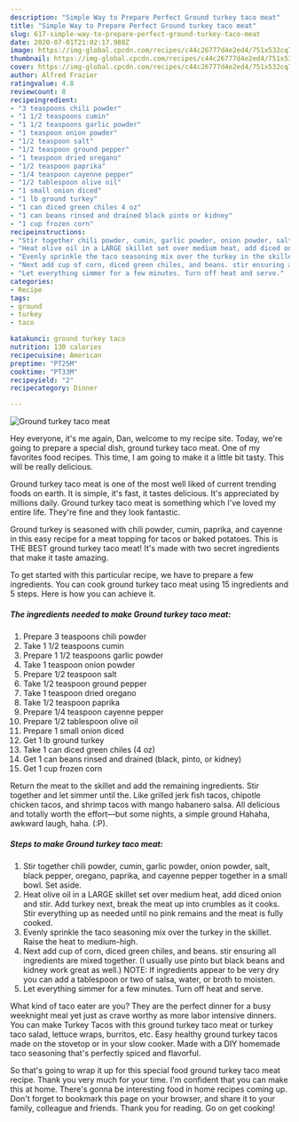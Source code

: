 ```yaml
---
description: "Simple Way to Prepare Perfect Ground turkey taco meat"
title: "Simple Way to Prepare Perfect Ground turkey taco meat"
slug: 617-simple-way-to-prepare-perfect-ground-turkey-taco-meat
date: 2020-07-01T21:02:17.988Z
image: https://img-global.cpcdn.com/recipes/c44c26777d4e2ed4/751x532cq70/ground-turkey-taco-meat-recipe-main-photo.jpg
thumbnail: https://img-global.cpcdn.com/recipes/c44c26777d4e2ed4/751x532cq70/ground-turkey-taco-meat-recipe-main-photo.jpg
cover: https://img-global.cpcdn.com/recipes/c44c26777d4e2ed4/751x532cq70/ground-turkey-taco-meat-recipe-main-photo.jpg
author: Alfred Frazier
ratingvalue: 4.8
reviewcount: 8
recipeingredient:
- "3 teaspoons chili powder"
- "1 1/2 teaspoons cumin"
- "1 1/2 teaspoons garlic powder"
- "1 teaspoon onion powder"
- "1/2 teaspoon salt"
- "1/2 teaspoon ground pepper"
- "1 teaspoon dried oregano"
- "1/2 teaspoon paprika"
- "1/4 teaspoon cayenne pepper"
- "1/2 tablespoon olive oil"
- "1 small onion diced"
- "1 lb ground turkey"
- "1 can diced green chiles 4 oz"
- "1 can beans rinsed and drained black pinto or kidney"
- "1 cup frozen corn"
recipeinstructions:
- "Stir together chili powder, cumin, garlic powder, onion powder, salt, black pepper, oregano, paprika, and cayenne pepper together in a small bowl. Set aside."
- "Heat olive oil in a LARGE skillet set over medium heat, add diced onion and stir. Add turkey next, break the meat up into crumbles as it cooks. Stir everything up as needed until no pink remains and the meat is fully cooked."
- "Evenly sprinkle the taco seasoning mix over the turkey in the skillet. Raise the heat to medium-high."
- "Next add cup of corn, diced green chiles, and beans. stir ensuring all ingredients are mixed together. (I usually use pinto but black beans and kidney work great as well.) NOTE: If ingredients appear to be very dry you can add a tablespoon or two of salsa, water, or broth to moisten."
- "Let everything simmer for a few minutes. Turn off heat and serve."
categories:
- Recipe
tags:
- ground
- turkey
- taco

katakunci: ground turkey taco 
nutrition: 130 calories
recipecuisine: American
preptime: "PT25M"
cooktime: "PT33M"
recipeyield: "2"
recipecategory: Dinner

---
```



![Ground turkey taco meat](https://img-global.cpcdn.com/recipes/c44c26777d4e2ed4/751x532cq70/ground-turkey-taco-meat-recipe-main-photo.jpg)

Hey everyone, it's me again, Dan, welcome to my recipe site. Today, we're going to prepare a special dish, ground turkey taco meat. One of my favorites food recipes. This time, I am going to make it a little bit tasty. This will be really delicious.

Ground turkey taco meat is one of the most well liked of current trending foods on earth. It is simple, it's fast, it tastes delicious. It's appreciated by millions daily. Ground turkey taco meat is something which I've loved my entire life. They're fine and they look fantastic.

Ground turkey is seasoned with chili powder, cumin, paprika, and cayenne in this easy recipe for a meat topping for tacos or baked potatoes. This is THE BEST ground turkey taco meat! It&#39;s made with two secret ingredients that make it taste amazing.


To get started with this particular recipe, we have to prepare a few ingredients. You can cook ground turkey taco meat using 15 ingredients and 5 steps. Here is how you can achieve it.

<!--inarticleads1-->

##### The ingredients needed to make Ground turkey taco meat:

1. Prepare 3 teaspoons chili powder
1. Take 1 1/2 teaspoons cumin
1. Prepare 1 1/2 teaspoons garlic powder
1. Take 1 teaspoon onion powder
1. Prepare 1/2 teaspoon salt
1. Take 1/2 teaspoon ground pepper
1. Take 1 teaspoon dried oregano
1. Take 1/2 teaspoon paprika
1. Prepare 1/4 teaspoon cayenne pepper
1. Prepare 1/2 tablespoon olive oil
1. Prepare 1 small onion diced
1. Get 1 lb ground turkey
1. Take 1 can diced green chiles (4 oz)
1. Get 1 can beans rinsed and drained (black, pinto, or kidney)
1. Get 1 cup frozen corn


Return the meat to the skillet and add the remaining ingredients. Stir together and let simmer until the. Like grilled jerk fish tacos, chipotle chicken tacos, and shrimp tacos with mango habanero salsa. All delicious and totally worth the effort—but some nights, a simple ground Hahaha, awkward laugh, haha. (:P). 

<!--inarticleads2-->

##### Steps to make Ground turkey taco meat:

1. Stir together chili powder, cumin, garlic powder, onion powder, salt, black pepper, oregano, paprika, and cayenne pepper together in a small bowl. Set aside.
1. Heat olive oil in a LARGE skillet set over medium heat, add diced onion and stir. Add turkey next, break the meat up into crumbles as it cooks. Stir everything up as needed until no pink remains and the meat is fully cooked.
1. Evenly sprinkle the taco seasoning mix over the turkey in the skillet. Raise the heat to medium-high.
1. Next add cup of corn, diced green chiles, and beans. stir ensuring all ingredients are mixed together. (I usually use pinto but black beans and kidney work great as well.) NOTE: If ingredients appear to be very dry you can add a tablespoon or two of salsa, water, or broth to moisten.
1. Let everything simmer for a few minutes. Turn off heat and serve.


What kind of taco eater are you? They are the perfect dinner for a busy weeknight meal yet just as crave worthy as more labor intensive dinners. You can make Turkey Tacos with this ground turkey taco meat or turkey taco salad, lettuce wraps, burritos, etc. Easy healthy ground turkey tacos made on the stovetop or in your slow cooker. Made with a DIY homemade taco seasoning that&#39;s perfectly spiced and flavorful. 

So that's going to wrap it up for this special food ground turkey taco meat recipe. Thank you very much for your time. I'm confident that you can make this at home. There's gonna be interesting food in home recipes coming up. Don't forget to bookmark this page on your browser, and share it to your family, colleague and friends. Thank you for reading. Go on get cooking!

